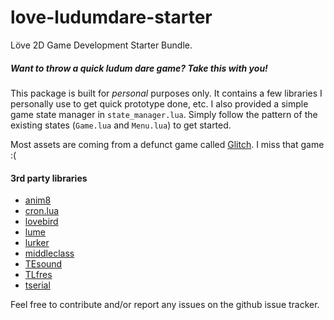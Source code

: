 love-ludumdare-starter
======================

Löve 2D Game Development Starter Bundle.

##### Want to throw a quick *ludum dare* game? Take this with you!

This package is built for *personal* purposes only. It contains a few libraries I personally use to get quick prototype done, etc. I also provided a simple game state manager in `state_manager.lua`. Simply follow the pattern of the existing states (`Game.lua` and `Menu.lua`) to get started.

Most assets are coming from a defunct game called [Glitch](http://glitchthegame.com). I miss that game :(

#### 3rd party libraries
- [anim8](https://github.com/kikito/anim8)
- [cron.lua](https://github.com/kikito/cron.lua)
- [lovebird](https://github.com/rxi/lovebird)
- [lume](https://github.com/rxi/lume)
- [lurker](https://github.com/rxi/lurker)
- [middleclass](https://github.com/kikito/middleclass)
- [TEsound](https://github.com/tbergeron/love-ludumdare-starter/blob/master/libs/TEsound.lua#L2)
- [TLfres](https://github.com/tbergeron/love-ludumdare-starter/blob/master/libs/TLfres.lua#L2)
- [tserial](https://github.com/tbergeron/love-ludumdare-starter/blob/master/libs/tserial.lua#L2)

Feel free to contribute and/or report any issues on the github issue tracker.
